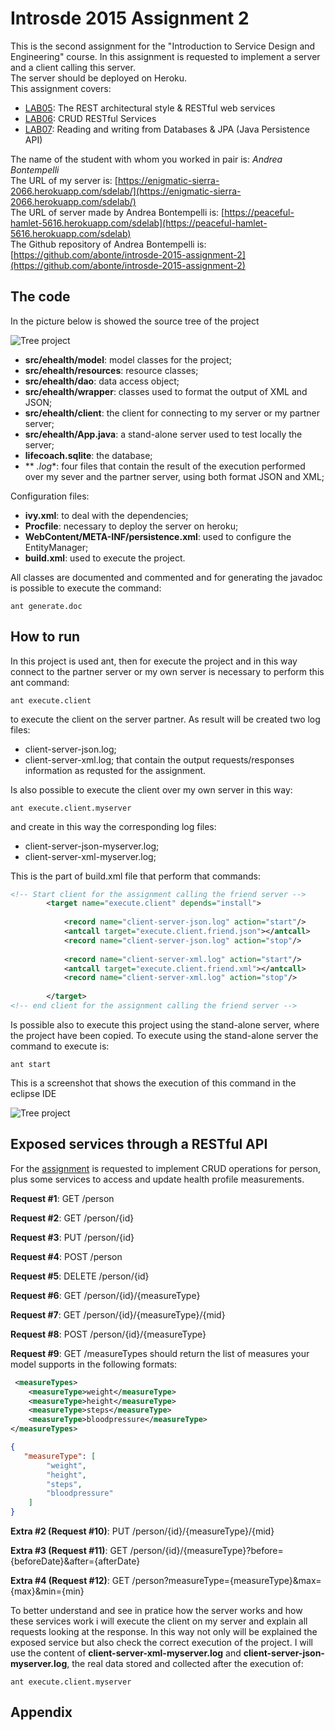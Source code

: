 # Introsde 2015 Assignment 2
This is the second assignment for the "Introduction to Service Design and Engineering" course.
In this assignment is requested to implement a server and a client calling this server. </br>
The server should be deployed on Heroku.</br>
This assignment covers:
* [LAB05](https://github.com/IntroSDE/lab05): The REST architectural style & RESTful web services
* [LAB06](https://github.com/IntroSDE/lab06): CRUD RESTful Services
* [LAB07](https://github.com/IntroSDE/lab07): Reading and writing from Databases & JPA (Java Persistence API)


The name of the student with whom you worked in pair is: *Andrea Bontempelli*</br>
The URL of my server is: [https://enigmatic-sierra-2066.herokuapp.com/sdelab/](https://enigmatic-sierra-2066.herokuapp.com/sdelab/)</br>
The URL of server made by Andrea Bontempelli is: [https://peaceful-hamlet-5616.herokuapp.com/sdelab](https://peaceful-hamlet-5616.herokuapp.com/sdelab)</br>
The Github repository of Andrea Bontempelli is: [https://github.com/abonte/introsde-2015-assignment-2](https://github.com/abonte/introsde-2015-assignment-2) 

## The code
In the picture below is showed the source tree of the project

![Tree project](http://www.carlonicolo.com/IntroSDE/Assignment2/TreeProjectA2.png)

* **src/ehealth/model**: model classes for the project;
* **src/ehealth/resources**: resource classes;
* **src/ehealth/dao**: data access object;
* **src/ehealth/wrapper**: classes used to format the output of XML and JSON;
* **src/ehealth/client**: the client for connecting to my server or my partner server;
* **src/ehealth/App.java**: a stand-alone server used to test locally the server;
* **lifecoach.sqlite**: the database;
* ** *.log**: four files that contain the result of the execution performed over my sever and the partner server, using both format JSON and XML;

Configuration files:
* **ivy.xml**: to deal with the dependencies;
* **Procfile**: necessary to deploy the server on heroku;
* **WebContent/META-INF/persistence.xml**: used to configure the EntityManager;
* **build.xml**: used to execute the project.

All classes are documented and commented and for generating the javadoc is possible to execute the command:
```
ant generate.doc
```

## How to run
In this project is used ant, then for execute the project and in this way connect to the partner server or my own server is necessary to perform this ant command:
```
ant execute.client
```
to execute the client on the server partner. As result will be created two log files:
* client-server-json.log;
* client-server-xml.log;
that contain the output requests/responses information as requsted for the assignment.

Is also possible to execute the client over my own server in this way:
```
ant execute.client.myserver
```
and create in this way the corresponding log files:
* client-server-json-myserver.log;
* client-server-xml-myserver.log;

This is the part of build.xml file that perform that commands:
```xml
<!-- Start client for the assignment calling the friend server -->
    	<target name="execute.client" depends="install">
    		
    		<record name="client-server-json.log" action="start"/>
    		<antcall target="execute.client.friend.json"></antcall>
    		<record name="client-server-json.log" action="stop"/>
    		
    		<record name="client-server-xml.log" action="start"/>
    		<antcall target="execute.client.friend.xml"></antcall>
    		<record name="client-server-xml.log" action="stop"/>
    		
    	</target>
<!-- end client for the assignment calling the friend server -->

```
Is possible also to execute this project using the stand-alone server, where the project have been copied.
To execute using the stand-alone server the command to execute is:
```
ant start
```
This is a screenshot that shows the execution of this command in the eclipse IDE

![Tree project](http://www.carlonicolo.com/IntroSDE/Assignment2/standaloneExecution.png)



## Exposed services through a RESTful API
For the [assignment](https://sites.google.com/a/unitn.it/introsde_2015-16/lab-sessions/assignments/assignment-2) is requested to implement CRUD operations for person, plus some services to access and update health profile measurements.

**Request #1**: GET /person 

**Request #2**: GET /person/{id} 

**Request #3**: PUT /person/{id}

**Request #4**: POST /person 

**Request #5**: DELETE /person/{id} 

**Request #6**: GET /person/{id}/{measureType} 

**Request #7**: GET /person/{id}/{measureType}/{mid} 

**Request #8**: POST /person/{id}/{measureType} 

**Request #9**: GET /measureTypes should return the list of measures your model supports in the following formats:
```xml
 <measureTypes>
    <measureType>weight</measureType>
    <measureType>height</measureType>
    <measureType>steps</measureType>
    <measureType>bloodpressure</measureType>
</measureTypes>
```
```json
{
   "measureType": [
        "weight",
        "height",
        "steps",
        "bloodpressure"
    ]
}
```
**Extra #2 (Request #10)**: PUT /person/{id}/{measureType}/{mid} 

**Extra #3 (Request #11)**: GET /person/{id}/{measureType}?before={beforeDate}&after={afterDate} 

**Extra #4 (Request #12)**: GET /person?measureType={measureType}&max={max}&min={min}

To better understand and see in pratice how the server works and how these services work i will execute the client on my server and explain all requests looking at the response. In this way not only will be explained the exposed service but also check the correct execution of the project.
I will use the content of **client-server-xml-myserver.log** and **client-server-json-myserver.log**, the real data stored and collected after the execution of:
```
ant execute.client.myserver
```





## Appendix
